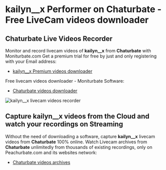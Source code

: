 # kailyn__x Performer on Chaturbate - Free LiveCam videos downloader

## Chaturbate Live Videos Recorder

Monitor and record livecam videos of **kailyn__x** from **Chaturbate** with Moniturbate.com
Get a premium trial for free by just and only registering with your Email address:
* [kailyn__x Premium videos downloader](https://moniturbate.com/request-demo-licence-key.html)

Free livecam videos downloader - Moniturbate Software:
* [Chaturbate videos downloader](https://moniturbate.com/moniturbate-download-software.html)

![kailyn__x livecam videos recorder](https://peachurnet.com/templates/moniturbate-software.png)


## Capture kailyn__x videos from the Cloud and watch your recordings on Streaming

Without the need of downloading a software, capture **kailyn__x** livecam videos from **Chaturbate** 100% online.
Watch Livecam archives from **Chaturbate** unlimitedly from thousands of existing recordings, only on Peachurbate.com and its websites network:
* [Chaturbate videos archives](https://peachurnet.com/)